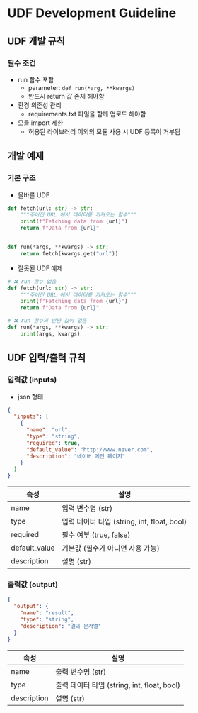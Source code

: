 # UDF Development Guideline

## UDF 개발 규칙

### 필수 조건

- run 함수 포함
    - parameter: `def run(*arg, **kwargs)`
    - 반드시 return 값 존재 해야함
- 환경 의존성 관리
    - requirements.txt 파일을 함께 업로드 해야함
- 모듈 import 제한
    - 허용된 라이브러리 이외의 모듈 사용 시 UDF 등록이 거부됨

## 개발 예제

### 기본 구조

- 올바른 UDF

```python
def fetch(url: str) -> str:
    """주어진 URL 에서 데이터를 가져오는 함수"""
    print(f"Fetching data from {url}")
    return f"Data from {url}"


def run(*args, **kwargs) -> str:
    return fetch(kwargs.get("url"))
```

- 잘못된 UDF 예제

```python
# ❌ run 함수 없음
def fetch(url: str) -> str:
    """주어진 URL 에서 데이터를 가져오는 함수"""
    print(f"Fetching data from {url}")
    return f"Data from {url}"
```

```python
# ❌ run 함수의 반환 값이 없음
def run(*args, **kwargs) -> str:
    print(args, kwargs)
```

## UDF 입력/출력 규칙

### 입력값 (inputs)

- json 형태

```json
{
  "inputs": [
    {
      "name": "url",
      "type": "string",
      "required": true,
      "default_value": "http://www.naver.com",
      "description": "네이버 메인 페이지"
    }
  ]
}
```

| 속성            | 설명                                   |
|---------------|--------------------------------------|
| name          | 입력 변수명 (str)                         |
| type          | 입력 데이터 타입 (string, int, float, bool) |
| required      | 필수 여부 (true, false)                  |
| default_value | 기본값 (필수가 아니면 사용 가능)                  |
| description   | 설명 (str)                             |

### 출력값 (output)

```json
{
  "output": {
    "name": "result",
    "type": "string",
    "description": "결과 문자열"
  }
}
```

| 속성	         | 설명                                   |
|-------------|--------------------------------------|
| name	       | 출력 변수명 (str)                         |
| type	       | 출력 데이터 타입 (string, int, float, bool) |
| description | 	설명 (str)                            |
